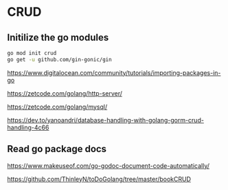 # CRUD

## Initilize the go modules

```sh
go mod init crud
go get -u github.com/gin-gonic/gin
```

https://www.digitalocean.com/community/tutorials/importing-packages-in-go


https://zetcode.com/golang/http-server/

https://zetcode.com/golang/mysql/



<https://dev.to/yanoandri/database-handling-with-golang-gorm-crud-handling-4c66>

## Read go package docs

<https://www.makeuseof.com/go-godoc-document-code-automatically/>


https://github.com/ThinleyN/toDoGolang/tree/master/bookCRUD